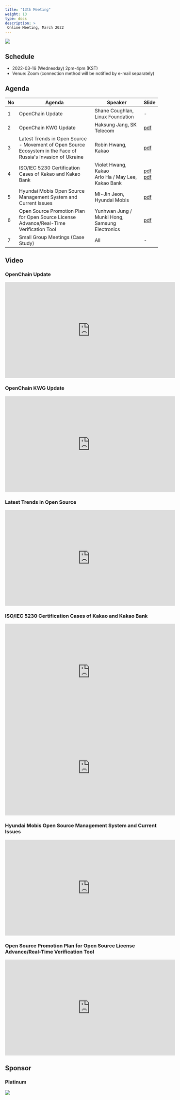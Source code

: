 ```yaml
---
title: "13th Meeting"
weight: 13
type: docs
description: >
 Online Meeting, March 2022
---
```


![](./20220316_kwg.png)

## Schedule

* 2022-03-16 (Wednesday) 2pm-4pm (KST)
* Venue: Zoom (connection method will be notified by e-mail separately)

## Agenda
| No | Agenda | Speaker | Slide |
|----|-----------------|------|------|
| 1 | OpenChain Update | Shane Coughlan, Linux Foundation | - |
| 2 | OpenChain KWG Update | Haksung Jang, SK Telecom | [pdf](./OpenChain_Korea_update_20220316.pdf) |
| 3 | Latest Trends in Open Source<br>- Movement of Open Source Ecosystem in the Face of Russia's Invasion of Ukraine | Robin Hwang, Kakao | [pdf](./StandWithUkraine-OpenSource-2022-03-16.pdf) |
| 4 | ISO/IEC 5230 Certification Cases of Kakao and Kakao Bank | Violet Hwang, Kakao <br>Arlo Ha / May Lee, Kakao Bank | [pdf](./카카오_ISO_IEC_5230_인증사례.pdf) <br> [pdf](./카카오뱅크_ISO_IEC_5230_인증사례.pdf) |
| 5 | Hyundai Mobis Open Source Management System and Current Issues | Mi-Jin Jeon, Hyundai Mobis | [pdf](./220316_현대모비스%20오픈소스%20관리%20체계%20및%20현안(OpenChainKWG).pdf) |
| 6 | Open Source Promotion Plan for Open Source License Advance/Real-Time Verification Tool  | Yunhwan Jung / Munki Hong, Samsung Electronics | [pdf](./SOSHUB_오픈소스화%20추진계획_OpenChain%20KWG_게시_20220316.pdf) |
| 7 | Small Group Meetings (Case Study) | All | - |

## Video
### OpenChain Update 

<iframe width="560" height="315" src="https://www.youtube.com/embed/n0SN6mUwals" title="YouTube video player" frameborder="0" allow="accelerometer; autoplay; clipboard-write; encrypted-media; gyroscope; picture-in-picture" allowfullscreen></iframe>

### OpenChain KWG Update

<iframe width="560" height="315" src="https://www.youtube.com/embed/yn5y_wumgXw" title="YouTube video player" frameborder="0" allow="accelerometer; autoplay; clipboard-write; encrypted-media; gyroscope; picture-in-picture" allowfullscreen></iframe>

### Latest Trends in Open Source

<iframe width="560" height="315" src="https://www.youtube.com/embed/1OZKlOu-SIQ" title="YouTube video player" frameborder="0" allow="accelerometer; autoplay; clipboard-write; encrypted-media; gyroscope; picture-in-picture" allowfullscreen></iframe>

### ISO/IEC 5230 Certification Cases of Kakao and Kakao Bank 

<iframe width="560" height="315" src="https://www.youtube.com/embed/lKnZ-Jhw2bg" title="YouTube video player" frameborder="0" allow="accelerometer; autoplay; clipboard-write; encrypted-media; gyroscope; picture-in-picture" allowfullscreen></iframe>

<iframe width="560" height="315" src="https://www.youtube.com/embed/jt54J5iiIOU" title="YouTube video player" frameborder="0" allow="accelerometer; autoplay; clipboard-write; encrypted-media; gyroscope; picture-in-picture" allowfullscreen></iframe>

### Hyundai Mobis Open Source Management System and Current Issues

<iframe width="560" height="315" src="https://www.youtube.com/embed/-8eDeyGhNNg" title="YouTube video player" frameborder="0" allow="accelerometer; autoplay; clipboard-write; encrypted-media; gyroscope; picture-in-picture" allowfullscreen></iframe>

### Open Source Promotion Plan for Open Source License Advance/Real-Time Verification Tool

<iframe width="560" height="315" src="https://www.youtube.com/embed/DZD5DcYmS0U" title="YouTube video player" frameborder="0" allow="accelerometer; autoplay; clipboard-write; encrypted-media; gyroscope; picture-in-picture" allowfullscreen></iframe>


## Sponsor
### Platinum
![](./line_logo.png)

<!-- 
## Minutes
...

## Photo Gallery
... -->
